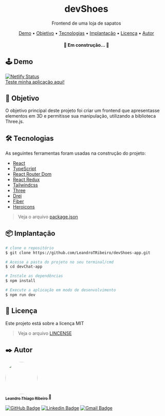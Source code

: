 <h1 align="center">devShoes</h1>
<p align="center">Frontend de uma loja de sapatos</p>

<p align="center">
 <a href="#demo">Demo</a> •
 <a href="#objetivo">Objetivo</a> •
 <a href="#tecnologias">Tecnologias</a> •
 <a href="#implantacao">Implantação</a> •
 <a href="#licenca">Licença</a> • 
 <a href="#autor">Autor</a>
</p>

<h4 align="center"> 
	🚧  Em construção...  🚧
</h4>

<h2 id="demo">🕹️ Demo</h2>

[![Netlify Status](https://api.netlify.com/api/v1/badges/cdf72fa5-d154-428f-b088-907a88be5db1/deploy-status)](https://app.netlify.com/sites/devshoes/deploys)
<br><a href="https://devshoes.netlify.app/" target="_blank">Teste minha aplicação aqui!</a>

<h2 id="objetivo">📖 Objetivo</h2>
<p>O objetivo principal deste projeto foi criar um frontend que apresentasse elementos em 3D e permitisse sua manipulação, utilizando a biblioteca Three.js.</p>

<h2 id="tecnologias">🛠 Tecnologias</h2>

As seguintes ferramentas foram usadas na construção do projeto:

- [React](https://pt-br.reactjs.org/)
- [TypeScript](https://www.typescriptlang.org/)
- [React Router Dom](https://reactrouter.com/en/main)
- [React Redux](https://react-redux.js.org/)
- [Tailwindcss](https://tailwindcss.com/)
- [Three](https://threejs.org/)
- [Drei](https://www.npmjs.com/package/@react-three/drei)
- [Fiber](https://www.npmjs.com/package/@react-three/fiber)
- [Heroicons](https://heroicons.com/)

> Veja o arquivo  [package.json](https://github.com/LeandroTRibeiro/devShoes-app/blob/main/package.json)

<h2 id="implantacao">📦 Implantação</h2>

```bash
# clone o repositório
$ git clone https://github.com/LeandroTRibeiro/devShoes-app.git

# Acesse a pasta do projeto no seu terminal/cmd
$ cd devChat-app

# Instale as dependências
$ npm install

# Execute a aplicação em modo de desenvolvimento
$ npm run dev
```

<h2 id="licenca">📝 Licença</h2>

Este projeto está sobre a licença MIT 
> Veja o arquivo [LINCENSE](https://github.com/LeandroTRibeiro/devShoes-app/blob/main/LICENSE)

<h2 id="autor">✒️ Autor</h2>

<a href="https://devleandro.netlify.app">
 <img style="border-radius: 50%;" src="https://avatars.githubusercontent.com/u/111009157?s=400&u=ccf989df0bb9cf41495186f2bc0564c1b03b0d4e&v=4" width="100px;" alt=""/>
 <br />
 <sub><b>Leandro Thiago Ribeiro </b></sub></a>👋
 <br />
 
[![GitHub Badge](https://img.shields.io/badge/-LeandroTRibeiro-black?style=flat-square&logo=GitHub&logoColor=white&link=https://github.com/LeandroTRibeiro)](https://github.com/LeandroTRibeiro)
[![Linkedin Badge](https://img.shields.io/badge/-LeandroRibeiro-blue?style=flat-square&logo=Linkedin&logoColor=white&link=https://www.linkedin.com/in/ribeiro-leandro/)](https://www.linkedin.com/in/leandro-ribeiro-2a8a8b24b/) 
[![Gmail Badge](https://img.shields.io/badge/-leandrothiago_ribeiro@hotmail.com-c14438?style=flat-square&logo=Gmail&logoColor=white&link=mailto:leandrothiago_ribeiro@hotmail.com)](mailto:leandrothiago_ribeiro@hotmail.com)

